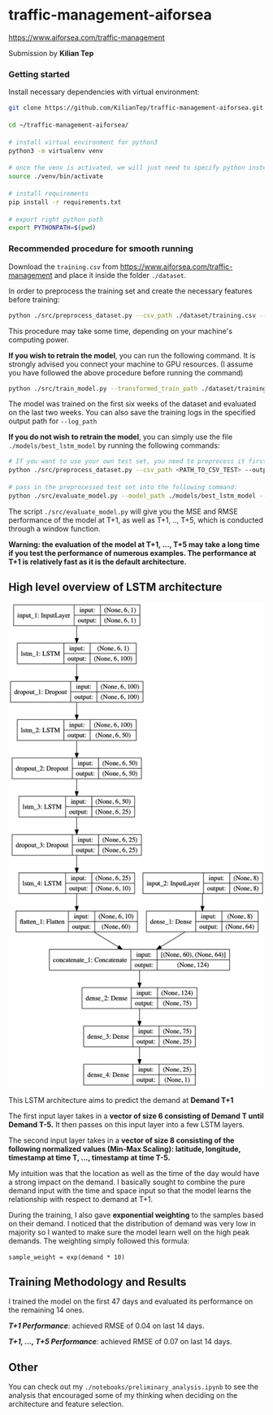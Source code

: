 # traffic-management-aiforsea
https://www.aiforsea.com/traffic-management

Submission by **Kilian Tep**

### Getting started
Install necessary dependencies with virtual environment:
```bash
git clone https://github.com/KilianTep/traffic-management-aiforsea.git

cd ~/traffic-management-aiforsea/

# install virtual environment for python3
python3 -m virtualenv venv

# once the venv is activated, we will just need to specify python instead of python3
source ./venv/bin/activate

# install requirements
pip install -r requirements.txt

# export right python path
export PYTHONPATH=$(pwd)
```

### Recommended procedure for smooth running
Download the `training.csv` from https://www.aiforsea.com/traffic-management and 
place it inside the folder `./dataset`.

In order to preprocess the training set and create the necessary features before training:
```bash
python ./src/preprocess_dataset.py --csv_path ./dataset/training.csv --output_path ./dataset
```
This procedure may take some time, depending on your machine's computing power.

**If you wish to retrain the model**, you can run the following command. It is strongly advised you connect your machine
to GPU resources. (I assume you have followed the above procedure before running the command) 
```bash
python ./src/train_model.py --transformed_train_path ./dataset/training.csv_transformed.snappy.parquet --output_model_path ./models --epochs 30 --batch_size 128 --log_path ./src/logs
```
The model was trained on the first six weeks of the dataset and evaluated on the last two weeks.
You can also save the training logs in the specified output path for `--log_path`

**If you do not wish to retrain the model**, you can simply use the file `./models/best_lstm_model` by running the following commands:

```bash
# If you want to use your own test set, you need to preprocess it first:
python ./src/preprocess_dataset.py --csv_path <PATH_TO_CSV_TEST> --output_path ./dataset

# pass in the preprocessed test set into the following command:
python ./src/evaluate_model.py --model_path ./models/best_lstm_model --transformed_test_df_path ./dataset/<PATH_TO_CSV_TEST>_transformed.snappy.parquet 
```
The script `./src/evaluate_model.py` will give you the MSE and RMSE performance of the model at T+1, as well as T+1, .., T+5, 
which is conducted through a window function.

**Warning: the evaluation of the model at T+1, ..., T+5 may take a long time if you test the performance of numerous 
examples. The performance at T+1 is relatively fast as it is the default architecture.**

## High level overview of LSTM architecture
![Model Architecture](model.png)

This LSTM architecture aims to predict the demand at **Demand T+1**

The first input layer takes in a **vector of size 6 consisting of Demand T until Demand T-5.**
It then passes on this input layer into a few LSTM layers.

The second input layer takes in a **vector of size 8 consisting of the following normalized values (Min-Max Scaling):
latitude, longitude, timestamp at time T, ..., timestamp at time T-5.**

My intuition was that the location as well as the time of the day would have a strong impact on the demand. I basically
sought to combine the pure demand input with the time and space input so that the model learns the relationship with 
respect to demand at T+1.

During the training, I also gave **exponential weighting** to the samples based on their demand.
I noticed that the distribution of demand was very low in majority so I wanted to make sure the model learn well on the
high peak demands. The weighting simply followed this formula:

``
sample_weight = exp(demand * 10)
``

## Training Methodology and Results
I trained the model on the first 47 days and evaluated its performance on the 
remaining 14 ones.

***T+1 Performance***: achieved RMSE of 0.04 on last 14 days.

***T+1, ..., T+5 Performance***: achieved RMSE of 0.07 on last 14 days.

## Other
You can check out my `./notebooks/preliminary_analysis.ipynb` to see the analysis that encouraged some of my thinking
when deciding on the architecture and feature selection.